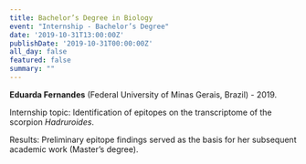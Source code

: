 ```yaml
---
title: Bachelor’s Degree in Biology
event: "Internship - Bachelor’s Degree"
date: '2019-10-31T13:00:00Z'
publishDate: '2019-10-31T00:00:00Z'
all_day: false
featured: false
summary: "" 
---
```


**Eduarda Fernandes** (Federal University of Minas Gerais, Brazil) - 2019.

Internship topic: Identification of epitopes on the transcriptome of the scorpion *Hadruroides*.

Results: Preliminary epitope findings served as the basis for her subsequent academic work (Master’s degree).

